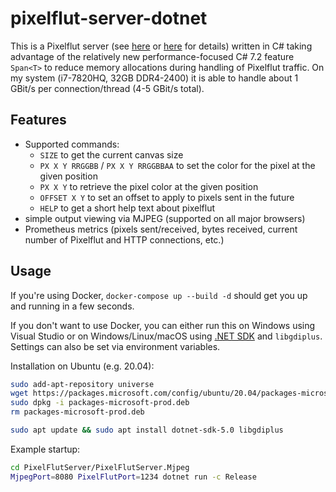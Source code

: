# pixelflut-server-dotnet
This is a Pixelflut server (see [here](https://github.com/defnull/pixelflut) or [here](https://cccgoe.de/wiki/Pixelflut) for details) written in C# taking advantage of the relatively new performance-focused C# 7.2 feature `Span<T>` to reduce memory allocations during handling of Pixelflut traffic. On my system (i7-7820HQ, 32GB DDR4-2400) it is able to handle about 1 GBit/s per connection/thread (4-5 GBit/s total).

## Features
- Supported commands:
    - `SIZE` to get the current canvas size
    - `PX X Y RRGGBB` / `PX X Y RRGGBBAA` to set the color for the pixel at the given position
    - `PX X Y` to retrieve the pixel color at the given position 
    - `OFFSET X Y` to set an offset to apply to pixels sent in the future
    - `HELP` to get a short help text about pixelflut
- simple output viewing via MJPEG (supported on all major browsers)
- Prometheus metrics (pixels sent/received, bytes received, current number of Pixelflut and HTTP connections, etc.)

## Usage
If you're using Docker, `docker-compose up --build -d` should get you up and running in a few seconds.

If  you don't want to use Docker, you can either run this on Windows using Visual Studio or on Windows/Linux/macOS using [.NET SDK](https://docs.microsoft.com/de-de/dotnet/core/install/linux) and `libgdiplus`. Settings can also be set via environment variables.

Installation on Ubuntu (e.g. 20.04):
```bash
sudo add-apt-repository universe
wget https://packages.microsoft.com/config/ubuntu/20.04/packages-microsoft-prod.deb -O packages-microsoft-prod.deb
sudo dpkg -i packages-microsoft-prod.deb
rm packages-microsoft-prod.deb

sudo apt update && sudo apt install dotnet-sdk-5.0 libgdiplus
```

Example startup:
```bash
cd PixelFlutServer/PixelFlutServer.Mjpeg
MjpegPort=8080 PixelFlutPort=1234 dotnet run -c Release
```
